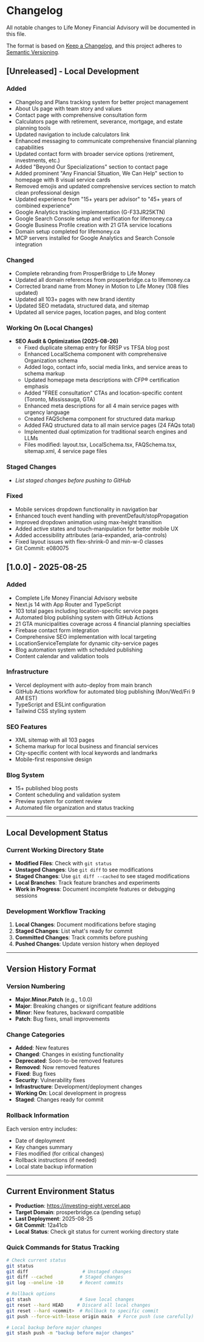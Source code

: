 # Changelog

All notable changes to Life Money Financial Advisory will be documented in this file.

The format is based on [Keep a Changelog](https://keepachangelog.com/en/1.0.0/),
and this project adheres to [Semantic Versioning](https://semver.org/spec/v2.0.0.html).

## [Unreleased] - Local Development
### Added
- Changelog and Plans tracking system for better project management
- About Us page with team story and values
- Contact page with comprehensive consultation form
- Calculators page with retirement, severance, mortgage, and estate planning tools
- Updated navigation to include calculators link
- Enhanced messaging to communicate comprehensive financial planning capabilities
- Updated contact form with broader service options (retirement, investments, etc.)
- Added "Beyond Our Specializations" section to contact page
- Added prominent "Any Financial Situation, We Can Help" section to homepage with 8 visual service cards
- Removed emojis and updated comprehensive services section to match clean professional design
- Updated experience from "15+ years per advisor" to "45+ years of combined experience"
- Google Analytics tracking implementation (G-F33JR25KTN)
- Google Search Console setup and verification for lifemoney.ca
- Google Business Profile creation with 21 GTA service locations
- Domain setup completed for lifemoney.ca
- MCP servers installed for Google Analytics and Search Console integration

### Changed
- Complete rebranding from ProsperBridge to Life Money
- Updated all domain references from prosperbridge.ca to lifemoney.ca
- Corrected brand name from Money in Motion to Life Money (108 files updated)
- Updated all 103+ pages with new brand identity
- Updated SEO metadata, structured data, and sitemap
- Updated all service pages, location pages, and blog content

### Working On (Local Changes)
- **SEO Audit & Optimization (2025-08-26)**
  - Fixed duplicate sitemap entry for RRSP vs TFSA blog post
  - Enhanced LocalSchema component with comprehensive Organization schema
  - Added logo, contact info, social media links, and service areas to schema markup
  - Updated homepage meta descriptions with CFP® certification emphasis
  - Added "FREE consultation" CTAs and location-specific content (Toronto, Mississauga, GTA)
  - Enhanced meta descriptions for all 4 main service pages with urgency language
  - Created FAQSchema component for structured data markup
  - Added FAQ structured data to all main service pages (24 FAQs total)
  - Implemented dual optimization for traditional search engines and LLMs
  - Files modified: layout.tsx, LocalSchema.tsx, FAQSchema.tsx, sitemap.xml, 4 service page files

### Staged Changes
- *List staged changes before pushing to GitHub*

### Fixed
- Mobile services dropdown functionality in navigation bar
- Enhanced touch event handling with preventDefault/stopPropagation
- Improved dropdown animation using max-height transition
- Added active states and touch-manipulation for better mobile UX
- Added accessibility attributes (aria-expanded, aria-controls)
- Fixed layout issues with flex-shrink-0 and min-w-0 classes
- Git Commit: e080075

## [1.0.0] - 2025-08-25
### Added
- Complete Life Money Financial Advisory website
- Next.js 14 with App Router and TypeScript
- 103 total pages including location-specific service pages
- Automated blog publishing system with GitHub Actions
- 21 GTA municipalities coverage across 4 financial planning specialties
- Firebase contact form integration
- Comprehensive SEO implementation with local targeting
- LocationServiceTemplate for dynamic city-service pages
- Blog automation system with scheduled publishing
- Content calendar and validation tools

### Infrastructure
- Vercel deployment with auto-deploy from main branch
- GitHub Actions workflow for automated blog publishing (Mon/Wed/Fri 9 AM EST)
- TypeScript and ESLint configuration
- Tailwind CSS styling system

### SEO Features
- XML sitemap with all 103 pages
- Schema markup for local business and financial services
- City-specific content with local keywords and landmarks
- Mobile-first responsive design

### Blog System
- 15+ published blog posts
- Content scheduling and validation system
- Preview system for content review
- Automated file organization and status tracking

---

## Local Development Status

### Current Working Directory State
- **Modified Files**: Check with `git status`
- **Unstaged Changes**: Use `git diff` to see modifications
- **Staged Changes**: Use `git diff --cached` to see staged modifications
- **Local Branches**: Track feature branches and experiments
- **Work in Progress**: Document incomplete features or debugging sessions

### Development Workflow Tracking
1. **Local Changes**: Document modifications before staging
2. **Staged Changes**: List what's ready for commit
3. **Committed Changes**: Track commits before pushing
4. **Pushed Changes**: Update version history when deployed

---

## Version History Format

### Version Numbering
- **Major.Minor.Patch** (e.g., 1.0.0)
- **Major**: Breaking changes or significant feature additions
- **Minor**: New features, backward compatible
- **Patch**: Bug fixes, small improvements

### Change Categories
- **Added**: New features
- **Changed**: Changes in existing functionality
- **Deprecated**: Soon-to-be removed features
- **Removed**: Now removed features
- **Fixed**: Bug fixes
- **Security**: Vulnerability fixes
- **Infrastructure**: Development/deployment changes
- **Working On**: Local development in progress
- **Staged**: Changes ready for commit

### Rollback Information
Each version entry includes:
- Date of deployment
- Key changes summary
- Files modified (for critical changes)
- Rollback instructions (if needed)
- Local state backup information

---

## Current Environment Status
- **Production**: https://investing-eight.vercel.app
- **Target Domain**: prosperbridge.ca (pending setup)
- **Last Deployment**: 2025-08-25
- **Git Commit**: 12a41cb
- **Local Status**: Check git status for current working directory state

### Quick Commands for Status Tracking
```bash
# Check current status
git status
git diff                    # Unstaged changes
git diff --cached          # Staged changes
git log --oneline -10      # Recent commits

# Rollback options
git stash                  # Save local changes
git reset --hard HEAD     # Discard all local changes
git reset --hard <commit>  # Rollback to specific commit
git push --force-with-lease origin main  # Force push (use carefully)

# Local backup before major changes
git stash push -m "backup before major changes"
```